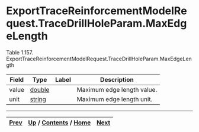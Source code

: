 
# ExportTraceReinforcementModelRequest.TraceDrillHoleParam.MaxEdgeLength

Table 1.157.
ExportTraceReinforcementModelRequest.TraceDrillHoleParam.MaxEdgeLength

Field| Type| Label| Description  
---|---|---|---  
value| [double](ch01s11.md "gRPC Scalar Value Types")|  | Maximum edge length value.  
unit| [string](ch01s11.md "gRPC Scalar Value Types")|  | Maximum edge length unit.  
  
  

* * *

[Prev](ch01s07s02s02.md) | [Up](ch01s07s02.md) / [Contents](index.md) / [Home](../../index.htm)|  [Next](ch01s07s02s04.md)  
---|---|---

